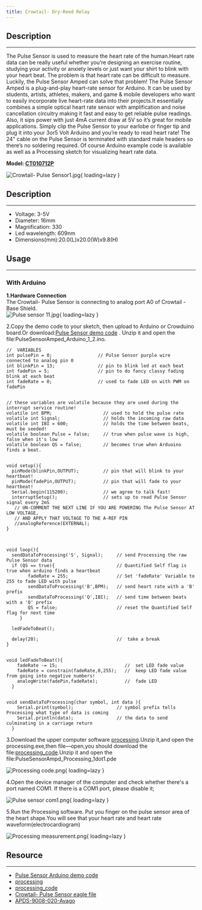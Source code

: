 ```yaml
---
title: Crowtail- Dry-Reed Relay
---
```


## Description
-----------

The Pulse Sensor is used to measure the heart rate of the human.Heart rate data can be really useful whether you’re designing an exercise routine, studying your activity or anxiety levels or just want your shirt to blink with your heart beat. The problem is that heart rate can be difficult to measure. Luckily, the Pulse Sensor Amped can solve that problem! The Pulse Sensor Amped is a plug-and-play heart-rate sensor for Arduino. It can be used by students, artists, athletes, makers, and game &amp; mobile developers who want to easily incorporate live heart-rate data into their projects.It essentially combines a simple optical heart rate sensor with amplification and noise cancellation circuitry making it fast and easy to get reliable pulse readings. Also, it sips power with just 4mA current draw at 5V so it’s great for mobile applications. Simply clip the Pulse Sensor to your earlobe or finger tip and plug it into your 3or5 Volt Arduino and you’re ready to read heart rate! The 24" cable on the Pulse Sensor is terminated with standard male headers so there’s no soldering required. Of course Arduino example code is available as well as a Processing sketch for visualizing heart rate data.

**Model: [CT010712P](https://www.elecrow.com/crowtail-pulse-sensor-p-1673.html)**

![Crowtail- Pulse Sensor1.jpg](https://wiki.elecrow.com/images/thumb/8/87/Crowtail-_Pulse_Sensor1.jpg/600px-Crowtail-_Pulse_Sensor1.jpg){ loading=lazy }

## Description
-----------

- Voltage: 3-5V
- Diameter: 16mm
- Magnification: 330
- Led wavelength: 609nm
- Dimensions(mm):20.0(L)x20.0(W)x9.8(H)

## Usage
-----

### **With Arduino**

**1.Hardware Connection**  
The Crowtail- Pulse Sensor is connecting to analog port A0 of Crowtail - Base Shield.  
![Pulse sensor 11.jpg](https://wiki.elecrow.com/images/thumb/e/ed/Pulse_sensor_11.jpg/400px-Pulse_sensor_11.jpg){ loading=lazy }

2.Copy the demo code to your sketch, then upload to Arduino or Crowduino board.Or download:[Pulse Sensor demo code](./files/PulseSensorAmped-Arduino-1dot2-zip.md) . Unzip it and open the file:PulseSensorAmped\_Arduino\_1\_2.ino.

```
//  VARIABLES
int pulsePin = 0;                 // Pulse Sensor purple wire connected to analog pin 0
int blinkPin = 13;                // pin to blink led at each beat
int fadePin = 5;                  // pin to do fancy classy fading blink at each beat
int fadeRate = 0;                 // used to fade LED on with PWM on fadePin


// these variables are volatile because they are used during the interrupt service routine!
volatile int BPM;                   // used to hold the pulse rate
volatile int Signal;                // holds the incoming raw data
volatile int IBI = 600;             // holds the time between beats, must be seeded! 
volatile boolean Pulse = false;     // true when pulse wave is high, false when it's low
volatile boolean QS = false;        // becomes true when Arduoino finds a beat.


void setup(){
  pinMode(blinkPin,OUTPUT);         // pin that will blink to your heartbeat!
  pinMode(fadePin,OUTPUT);          // pin that will fade to your heartbeat!
  Serial.begin(115200);             // we agree to talk fast!
  interruptSetup();                 // sets up to read Pulse Sensor signal every 2mS 
   // UN-COMMENT THE NEXT LINE IF YOU ARE POWERING The Pulse Sensor AT LOW VOLTAGE, 
   // AND APPLY THAT VOLTAGE TO THE A-REF PIN
   //analogReference(EXTERNAL);   
}



void loop(){
  sendDataToProcessing('S', Signal);     // send Processing the raw Pulse Sensor data
  if (QS == true){                       // Quantified Self flag is true when arduino finds a heartbeat
        fadeRate = 255;                  // Set 'fadeRate' Variable to 255 to fade LED with pulse
        sendDataToProcessing('B',BPM);   // send heart rate with a 'B' prefix
        sendDataToProcessing('Q',IBI);   // send time between beats with a 'Q' prefix
        QS = false;                      // reset the Quantified Self flag for next time    
     }
  
  ledFadeToBeat();
  
  delay(20);                             //  take a break
}


void ledFadeToBeat(){
    fadeRate -= 15;                         //  set LED fade value
    fadeRate = constrain(fadeRate,0,255);   //  keep LED fade value from going into negative numbers!
    analogWrite(fadePin,fadeRate);          //  fade LED
  }


void sendDataToProcessing(char symbol, int data ){
    Serial.print(symbol);                // symbol prefix tells Processing what type of data is coming
    Serial.println(data);                // the data to send culminating in a carriage return
  }
```

3.Download the upper computer software [processing](https://processing.org/download/?processing).Unzip it,and open the processing.exe,then file—open,you should download the file:[processing\_code](./files/Processing-code-zip.md).Unzip it and open the file:PulseSensorAmpd\_Processing\_1dot1.pde

![Processing code.png](https://wiki.elecrow.com/images/thumb/6/65/Processing_code.png/400px-Processing_code.png){ loading=lazy }


4.Open the device manager of the computer and check whether there's a port named COM1. If there is a COM1 port, please disable it;


![Pulse sensor com1.png](https://wiki.elecrow.com/images/thumb/e/ee/Pulse_sensor_com1.png/400px-Pulse_sensor_com1.png){ loading=lazy }


5.Run the Processing software. Put you finger on the pulse sensor area of the heart shape.You will see that your heart rate and heart rate waveform(electrocardiogram)

![Processing measurement.png](https://wiki.elecrow.com/images/thumb/a/a5/Processing_measurement.png/400px-Processing_measurement.png){ loading=lazy }

## Resource
--------

- [Pulse Sensor Arduino demo code](./files/PulseSensorAmped-Arduino-1dot2-zip.md)
- [processing](https://processing.org/download/?processing)
- [processing\_code](./files/Processing-code-zip.md)
- [Crowtail- Pulse Sensor eagle file](./files/Crowtail-Pulse-Sensor-eagle-file-zip.md)
- [APDS-9008-020-Avago](./files/APDS-9008-020-Avago-pdf.md)